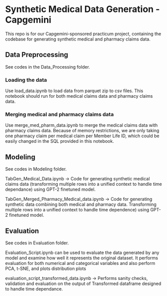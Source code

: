 # Synthetic Medical Data Generation - Capgemini
This repo is for our Capgemini-sponsored practicum project, containing the codebase for generating synthetic medical and pharmacy claims data.

## Data Preprocessing
See codes in the Data_Processing folder.

### Loading the data
Use load_data.ipynb to load data from parquet zip to csv files. This notebook should run for both medical claims data and pharmacy claims data.

### Merging medical and pharmacy claims data
Use merge_med_pharm_data.ipynb to merge the medical claims data with pharmacy claims data. Because of memory restrictions, we are only taking one pharmacy claim per medical claim per Member Life ID, which could be easily changed in the SQL provided in this notebook.

## Modeling
See codes in Modeling folder.

TabGen_Medical_Data.ipynb -> Code for generating synthetic medical claims data (transforming multiple rows into a unified context to handle time dependance) using GPT-2 finetuned model.

TabGen_Merged_Pharmacy_Medical_data.ipynb -> Code for generating synthetic data combining both medical and pharmacy data.
Transforming multiple rows into a unified context to handle time dependence) using GPT-2 finetuned model. 

## Evaluation
See codes in Evaluation folder.

Evaluation_Script.ipynb can be used to evaluate the data generated by any model and examine how well it represents the original dataset. It performs evaluation for both numerical and categorical variables and also perform PCA, t-SNE, and plots distribution plots

evaluation_script_transformed_data.ipynb -> Performs sanity checks, validation and evaluation on the output of Transformed dataframe designed to handle time dependance.
